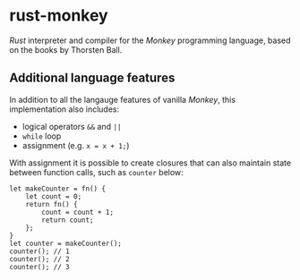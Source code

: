 # rust-monkey
*Rust* interpreter and compiler for the *Monkey* programming language, based on the books by Thorsten Ball.

## Additional language features
In addition to all the langauge features of vanilla *Monkey*, this implementation also includes:
* logical operators `&&` and `||`
* `while` loop
* assignment (e.g. `x = x + 1;`)

With assignment it is possible to create closures that can also maintain state between function calls, such as `counter` below:
```
let makeCounter = fn() {
    let count = 0;
    return fn() {
        count = count + 1;
        return count;
    };
}
let counter = makeCounter();
counter(); // 1
counter(); // 2
counter(); // 3
```
